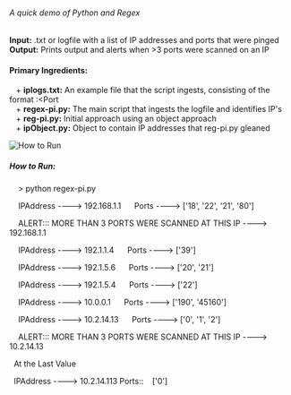 ###### A quick demo of Python and Regex 

**Input:** .txt or logfile with a list of IP addresses and ports that were pinged  
**Output:** Prints output and alerts when >3 ports were scanned on an IP  

#### Primary Ingredients: 
&nbsp;&nbsp;&nbsp;+ **iplogs.txt:** An example file that the script ingests, consisting of the format <IP Address>:<Port       
&nbsp;&nbsp;&nbsp;+ **regex-pi.py:** The main script that ingests the logfile and identifies IP's   
&nbsp;&nbsp;&nbsp;+ **reg-pi.py:** Initial approach using an object approach  
&nbsp;&nbsp;&nbsp;+ **ipObject.py:** Object to contain IP addresses that reg-pi.py gleaned

 ![How to Run]("https://raw.githubusercontent.com/ErikaVasNormandy/Regex-Pi/master/01HowToRun.png")
 
 
##### How to Run:

&nbsp;&nbsp;&nbsp;&nbsp;> python regex-pi.py

&nbsp;&nbsp;&nbsp;&nbsp;IPAddress ----> 192.168.1.1
&nbsp;&nbsp;&nbsp;&nbsp; Ports ----> ['18', '22', '21', '80']

&nbsp;&nbsp;&nbsp;&nbsp;ALERT::: MORE THAN 3 PORTS WERE SCANNED AT THIS IP ----> 192.168.1.1


&nbsp;&nbsp;&nbsp;&nbsp;IPAddress ----> 192.1.1.4
&nbsp;&nbsp;&nbsp;&nbsp; Ports ----> ['39']

&nbsp;&nbsp;&nbsp;&nbsp;IPAddress ----> 192.1.5.6
&nbsp;&nbsp;&nbsp;&nbsp; Ports ----> ['20', '21']

&nbsp;&nbsp;&nbsp;&nbsp;IPAddress ----> 192.1.5.4
&nbsp;&nbsp;&nbsp;&nbsp; Ports ----> ['22']

&nbsp;&nbsp;&nbsp;&nbsp;IPAddress ----> 10.0.0.1
&nbsp;&nbsp;&nbsp;&nbsp; Ports ----> ['190', '45160']

&nbsp;&nbsp;&nbsp;&nbsp;IPAddress ----> 10.2.14.13
&nbsp;&nbsp;&nbsp;&nbsp; Ports ----> ['0', '1', '2']

&nbsp;&nbsp;&nbsp;&nbsp;ALERT::: MORE THAN 3 PORTS WERE SCANNED AT THIS IP ----> 10.2.14.13



&nbsp;&nbsp;At the Last Value

&nbsp;&nbsp;IPAddress ---->  10.2.14.113  Ports::
&nbsp;&nbsp; ['0']

